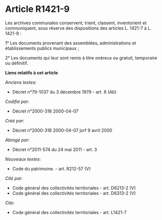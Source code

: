 # Article R1421-9

Les archives communales conservent, trient, classent, inventorient et communiquent, sous réserve des dispositions des
articles L. 1421-7 à L. 1421-9 : 

1° Les documents provenant des assemblées, administrations et établissements publics municipaux ; 

2° Les documents qui leur sont remis à titre onéreux ou gratuit, temporaire ou définitif.

**Liens relatifs à cet article**

_Anciens textes_:

  - Décret n°79-1037 du 3 décembre 1979 - art. 8 (Ab)

_Codifié par_:

  - Décret n°2000-318 2000-04-07

_Créé par_:

  - Décret n°2000-318 2000-04-07 jorf 9 avril 2000

_Abrogé par_:

  - Décret n°2011-574 du 24 mai 2011 - art. 3

_Nouveaux textes_:

  - Code du patrimoine. - art. R212-57 (V)

_Cité par_:

  - Code général des collectivités territoriales - art. D6213-2 (V)
  - Code général des collectivités territoriales - art. D6313-2 (V)

_Cite_:

  - Code général des collectivités territoriales - art. L1421-7
